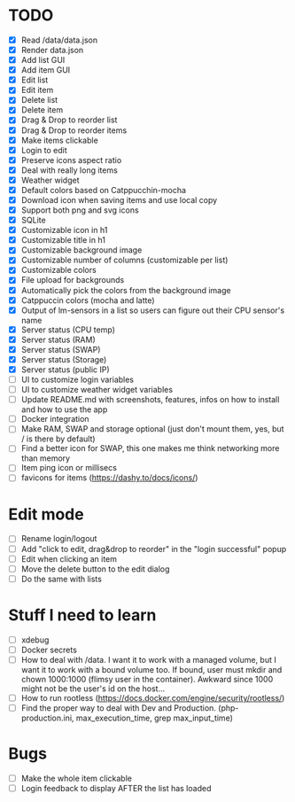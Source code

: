 # TODO
* [x] Read /data/data.json
* [x] Render data.json
* [x] Add list GUI
* [x] Add item GUI
* [x] Edit list
* [x] Edit item
* [x] Delete list
* [x] Delete item
* [x] Drag & Drop to reorder list
* [x] Drag & Drop to reorder items
* [x] Make items clickable
* [x] Login to edit
* [x] Preserve icons aspect ratio
* [x] Deal with really long items
* [x] Weather widget
* [x] Default colors based on Catppucchin-mocha
* [x] Download icon when saving items and use local copy
* [x] Support both png and svg icons
* [x] SQLite
* [x] Customizable icon in h1
* [x] Customizable title in h1
* [x] Customizable background image
* [x] Customizable number of columns (customizable per list)
* [x] Customizable colors 
* [x] File upload for backgrounds
* [x] Automatically pick the colors from the background image
* [x] Catppuccin colors (mocha and latte)
* [x] Output of lm-sensors in a list so users can figure out their CPU sensor's name
* [x] Server status (CPU temp)
* [x] Server status (RAM)
* [x] Server status (SWAP)
* [x] Server status (Storage)
* [x] Server status (public IP)
* [ ] UI to customize login variables
* [ ] UI to customize weather widget variables
* [ ] Update README.md with screenshots, features, infos on how to install and how to use the app
* [ ] Docker integration
* [ ] Make RAM, SWAP and storage optional (just don't mount them, yes, but / is there by default)
* [ ] Find a better icon for SWAP, this one makes me think networking more than memory
* [ ] Item ping icon or millisecs
* [ ] favicons for items (https://dashy.to/docs/icons/)

# Edit mode
* [ ] Rename login/logout
* [ ] Add "click to edit, drag&drop to reorder" in the "login successful" popup
* [ ] Edit when clicking an item
* [ ] Move the delete button to the edit dialog
* [ ] Do the same with lists

# Stuff I need to learn
* [ ] xdebug
* [ ] Docker secrets
* [ ] How to deal with /data. I want it to work with a managed volume, but I want it to work with a bound volume too. If bound, user must mkdir and chown 1000:1000 (flimsy user in the container). Awkward since 1000 might not be the user's id on the host...
* [ ] How to run rootless (https://docs.docker.com/engine/security/rootless/)
* [ ] Find the proper way to deal with Dev and Production. (php-production.ini, max_execution_time, grep max_input_time)

# Bugs
* [ ] Make the whole item clickable
* [ ] Login feedback to display AFTER the list has loaded
